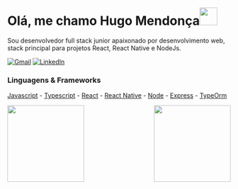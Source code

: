 

<h1>Olá, me chamo Hugo Mendonça<img src="https://github.com/TheDudeThatCode/TheDudeThatCode/raw/master/Assets/Developer.gif" width="40px" style="max-width:100%;"></h1>

Sou desenvolvedor full stack junior apaixonado por desenvolvimento web, stack principal para projetos React, React Native e NodeJs.

<a href="mailto:hugomendonca9@gmail.com"><img alt="Gmail" src="https://img.shields.io/badge/Email-D14836?style=for-the-badge&logo=gmail&logoColor=white" /></a>
<a href="https://www.linkedin.com/in/hugo-costa-597760177/"><img alt="LinkedIn" src="https://img.shields.io/badge/linkedin%20-%230077B5.svg?&style=for-the-badge&logo=linkedin&logoColor=white"/></a>

### Linguagens & Frameworks

 [Javascript](https://github.com/airbnb/javascript) - [Typescript](https://github.com/microsoft/TypeScript) - [React](https://github.com/facebook/react) - [React Native](https://github.com/facebook/react-native) - [Node](https://github.com/nodejs/node) - [Express](https://github.com/expressjs/express) - [TypeOrm](https://github.com/typeorm/typeorm)

<img align="right" height="173em" src="https://github-readme-stats.vercel.app/api?username=hugomendonca98&show_icons=true&theme=dracula" />

<img align="left" height="173em" src="https://github-readme-stats.vercel.app/api/top-langs/?username=hugomendonca98&hide=java,objective-c&layout=compact&theme=dracula"/>


